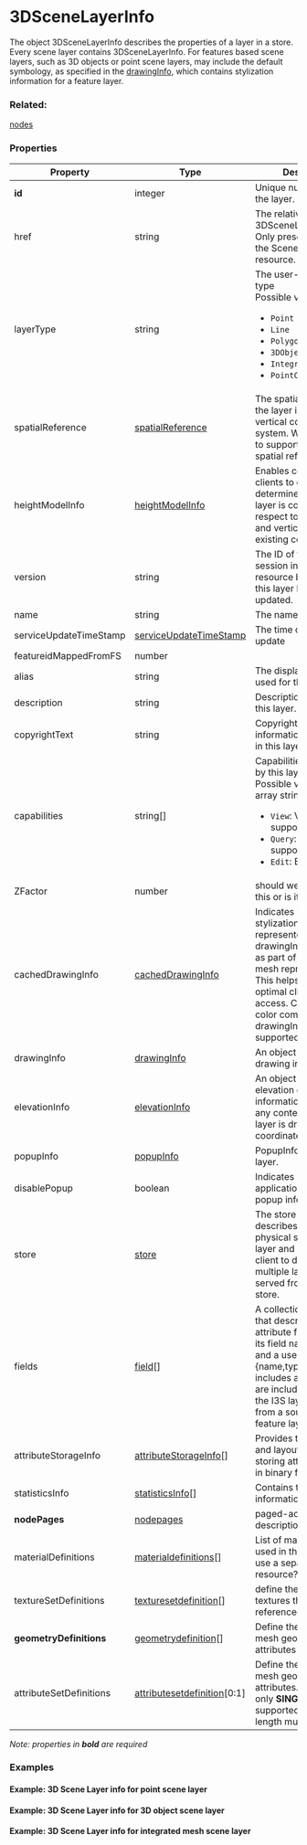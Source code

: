 # 3DSceneLayerInfo

The object 3DSceneLayerInfo describes the properties of a layer in a store. Every scene layer contains 3DSceneLayerInfo. For features based scene layers, such as 3D objects or point scene layers, may include the default symbology, as specified in the [drawingInfo](drawingInfo.md), which contains stylization information for a feature layer.

### Related:

[nodes](nodes.md)
### Properties

| Property | Type | Description |
| --- | --- | --- |
| **id** | integer | Unique numeric ID of the layer. |
| href | string | The relative URL to the 3DSceneLayerResource. Only present as part of the SceneServiceInfo resource. |
| layerType | string | The user-visible layer type<div>Possible values are:<ul><li>`Point`</li><li>`Line`</li><li>`Polygon`</li><li>`3DObject`</li><li>`IntegratedMesh`</li><li>`PointCloud`</li></ul></div> |
| spatialReference | [spatialReference](spatialReference.md) | The spatialReference of the layer including the vertical coordinate system. WKT is included to support custom spatial references. |
| heightModelInfo | [heightModelInfo](heightModelInfo.md) | Enables consuming clients to quickly determine whether this layer is compatible (with respect to its horizontal and vertical CRS) with existing content. |
| version | string | The ID of the last update session in which any resource belonging to this layer has been updated. |
| name | string | The name of this layer. |
| serviceUpdateTimeStamp | [serviceUpdateTimeStamp](serviceUpdateTimeStamp.md) | The time of the last update |
| featureidMappedFromFS | number |  |
| alias | string | The display alias to be used for this layer. |
| description | string | Description string for this layer. |
| copyrightText | string | Copyright and usage information for the data in this layer. |
| capabilities | string[] | Capabilities supported by this layer.<div>Possible values for each array string:<ul><li>`View`: View is supported.</li><li>`Query`: Query is supported.</li><li>`Edit`: Edit is defined.</li></ul></div> |
| ZFactor | number | should we not document this or is it still needed? |
| cachedDrawingInfo | [cachedDrawingInfo](cachedDrawingInfo.md) | Indicates if any stylization information represented as drawingInfo is captured as part of the binary mesh representation.  This helps provide optimal client-side access. Currently the color component of the drawingInfo is supported. |
| drawingInfo | [drawingInfo](drawingInfo.md) | An object containing drawing information. |
| elevationInfo | [elevationInfo](elevationInfo.md) | An object containing elevation drawing information. If absent, any content of the scene layer is drawn at its z coordinate. |
| popupInfo | [popupInfo](popupInfo.md) | PopupInfo of the scene layer. |
| disablePopup | boolean | Indicates if client application will show the popup information. |
| store | [store](store.md) | The store object describes the exact physical storage of a layer and enables the client to detect when multiple layers are served from the same store. |
| fields | [field](field.md)[] | A collection of objects that describe each attribute field regarding its field name, datatype, and a user friendly name {name,type,alias}. It includes all fields that are included as part of the I3S layer as derived from a source input feature layer. |
| attributeStorageInfo | [attributeStorageInfo](attributeStorageInfo.md)[] | Provides the schema and layout used for storing attribute content in binary format in I3S. |
| statisticsInfo | [statisticsInfo](statisticsInfo.md)[] | Contains the statistical information for a layer. |
| **nodePages** | [nodepages](nodepages.md) | paged-access index description |
| materialDefinitions | [materialdefinitions](materialdefinitions.md)[] | List of materials classes used in this layer. _TBD_ use a separated JSON resource? |
| textureSetDefinitions | [texturesetdefinition](texturesetdefinition.md)[] | define the set of textures that can be referenced by meshes |
| **geometryDefinitions** | [geometrydefinition](geometrydefinition.md)[] | Define the layouts of mesh geometry and its attributes |
| attributeSetDefinitions | [attributesetdefinition](attributesetdefinition.md)[0:1] | Define the layouts of mesh geometry and its attributes. WARNING: only **SINGLE** definition is supported at v1.7. length must 0 or 1 |

*Note: properties in **bold** are required*

### Examples 

#### Example: 3D Scene Layer info for point scene layer 

#### Example: 3D Scene Layer info for 3D object scene layer 

#### Example: 3D Scene Layer info for integrated mesh scene layer 


